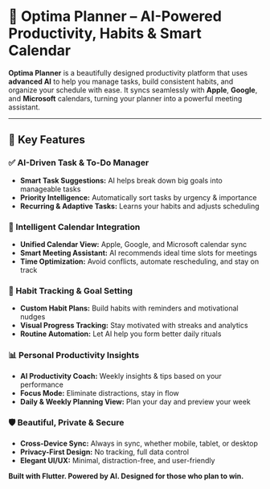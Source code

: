 # 🧠 Optima Planner – AI-Powered Productivity, Habits & Smart Calendar

**Optima Planner** is a beautifully designed productivity platform that uses **advanced AI** to help you manage tasks, build consistent habits, and organize your schedule with ease. It syncs seamlessly with **Apple**, **Google**, and **Microsoft** calendars, turning your planner into a powerful meeting assistant.

---

## 🚀 Key Features

### ✅ AI-Driven Task & To-Do Manager
- **Smart Task Suggestions:** AI helps break down big goals into manageable tasks  
- **Priority Intelligence:** Automatically sort tasks by urgency & importance  
- **Recurring & Adaptive Tasks:** Learns your habits and adjusts scheduling  

### 📅 Intelligent Calendar Integration
- **Unified Calendar View:** Apple, Google, and Microsoft calendar sync  
- **Smart Meeting Assistant:** AI recommends ideal time slots for meetings  
- **Time Optimization:** Avoid conflicts, automate rescheduling, and stay on track  

### 🔁 Habit Tracking & Goal Setting
- **Custom Habit Plans:** Build habits with reminders and motivational nudges  
- **Visual Progress Tracking:** Stay motivated with streaks and analytics  
- **Routine Automation:** Let AI help you form better daily rituals  

### 📊 Personal Productivity Insights
- **AI Productivity Coach:** Weekly insights & tips based on your performance  
- **Focus Mode:** Eliminate distractions, stay in flow  
- **Daily & Weekly Planning View:** Plan your day and preview your week  

### 🛡️ Beautiful, Private & Secure
- **Cross-Device Sync:** Always in sync, whether mobile, tablet, or desktop  
- **Privacy-First Design:** No tracking, full data control  
- **Elegant UI/UX:** Minimal, distraction-free, and user-friendly  

**Built with Flutter. Powered by AI. Designed for those who plan to win.**

